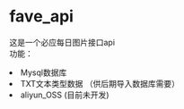 # fave_api
这是一个必应每日图片接口api<br>
功能：
<dl>
<li>Mysql数据库
<li>TXT文本类型数据 （供后期导入数据库需要）
<li>aliyun_OSS (目前未开发)
</dl>
